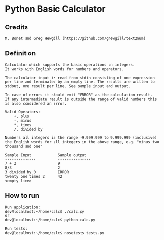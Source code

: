 # Python Basic Calculator

## Credits
	M. Bonet and Greg Hewgill (https://github.com/ghewgill/text2num)

## Definition

	Calculator which supports the basic operations on integers. 
	It works with English words for numbers and operators.

	The calculator input is read from stdin consisting of one expression 
	per line and terminated by an empty line. The results are written to 
	stdout, one result per line. See sample input and output.

	In case of errors it should emit "ERROR" as the calculation result. 
	If any intermediate result is outside the range of valid numbers this 
	is also considered an error.

	Valid Operators:
		+, plus
		-, minus
		*, times
		/, divided by

	Numbers all integers in the range -9.999.999 to 9.999.999 (inclusive) 
	the English words for all integers in the above range, e.g. "minus two thousand and one"

	Sample Input            Sample output
	--------------          ---------------
	7 + 2                   9
	8/3                     2
	3 divided by 0          ERROR
	twenty one times 2      42
	<empty line>

## How to run
	
	Run application:
	dev@localhost:~/home/calc$ ./calc.py
	or
	dev@localhost:~/home/calc$ python calc.py

	Run tests:
	dev@localhost:~/home/calc$ nosetests tests.py
	
